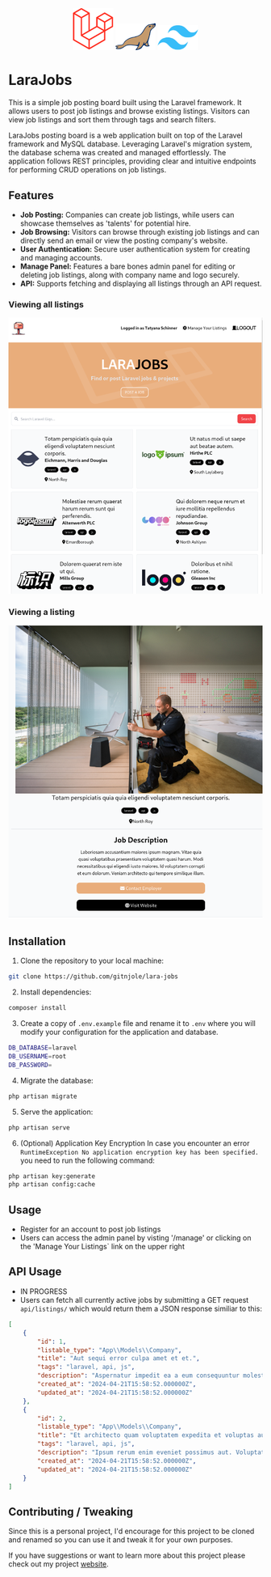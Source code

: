 <p align="center">
<img width="80px" src="public/images/readme/laravel.png"/> 
<img width="80px" src="public/images/readme/mariadb.png"/> 
<img width="80px" src="public/images/readme/tailwind.png"/> 
</p> 

# LaraJobs

This is a simple job posting board built using the Laravel framework. It allows users to post job listings and browse existing listings. Visitors can view job listings and sort them through tags and search filters.

LaraJobs posting board is a web application built on top of the Laravel framework and MySQL database. Leveraging Laravel's migration system, the database schema was created and managed effortlessly. The application follows REST principles, providing clear and intuitive endpoints for performing CRUD operations on job listings.

## Features
- **Job Posting:** Companies can create job listings, while users can showcase themselves as 'talents' for potential hire.
- **Job Browsing:** Visitors can browse through existing job listings and can directly send an email or view the posting company's website.
- **User Authentication:** Secure user authentication system for creating and managing accounts.
- **Manage Panel:** Features a bare bones admin panel for editing or deleting job listings, along with company name and logo securely.
- **API:** Supports fetching and displaying all listings through an API request.

### Viewing all listings
![Alt text](public/images/layout.png)

### Viewing a listing
![Alt text](public/images/show.png)

## Installation

1. Clone the repository to your local machine:
```bash
git clone https://github.com/gitnjole/lara-jobs
```

2. Install dependencies:
```bash
composer install
```

3. Create a copy of `.env.example` file and rename it to `.env` where you will modify your configuration for the application and database.
```bash
DB_DATABASE=laravel
DB_USERNAME=root
DB_PASSWORD=
```

4.  Migrate the database:
```bash
php artisan migrate
```

5. Serve the application:
```bash
php artisan serve
```

6. (Optional) Application Key Encryption
In case you encounter an error `RuntimeException No application encryption key has been specified.` you need to run the following command:
```bash
php artisan key:generate
php artisan config:cache
```

## Usage

- Register for an account to post job listings
- Users can access the admin panel by visting '/manage' or clicking on the 'Manage Your Listings` link on the upper right

## API Usage

- IN PROGRESS
- Users can fetch all currently active jobs by submitting a GET request `api/listings/` which would return them a JSON response similiar to this:
```json
[
    {
        "id": 1,
        "listable_type": "App\\Models\\Company",
        "title": "Aut sequi error culpa amet et et.",
        "tags": "laravel, api, js",
        "description": "Aspernatur impedit ea a eum consequuntur molestias. Reprehenderit pariatur est quibusdam optio itaque quos iste. Qui ex reprehenderit est voluptatum officia. Odio odio cupiditate quo sint et voluptatem quaerat. Sit deleniti ratione doloremque vero animi optio qui.",
        "created_at": "2024-04-21T15:58:52.000000Z",
        "updated_at": "2024-04-21T15:58:52.000000Z"
    },
    {
        "id": 2,
        "listable_type": "App\\Models\\Company",
        "title": "Et architecto quam voluptatem expedita et voluptas aut.",
        "tags": "laravel, api, js",
        "description": "Ipsum rerum enim eveniet possimus aut. Voluptatum qui nulla quia fugit velit qui hic eius. Inventore architecto ea mollitia laudantium veritatis quia. Autem et repellat fugiat debitis error et. Dolor totam quod nesciunt ut est dolor rem. Adipisci nisi provident expedita aut. Voluptatem molestias eligendi aliquid quo animi. Optio maxime sint optio et. Temporibus qui modi dignissimos in optio omnis vitae.",
        "created_at": "2024-04-21T15:58:52.000000Z",
        "updated_at": "2024-04-21T15:58:52.000000Z"
    }
]
```

## Contributing / Tweaking

Since this is a personal project, I'd encourage for this project to be cloned and renamed so you can use it and tweak it for your own purposes.

If you have suggestions or want to learn more about this project please check out my project [website](https://gitnjole.github.io/projects/lara-jobs/).
